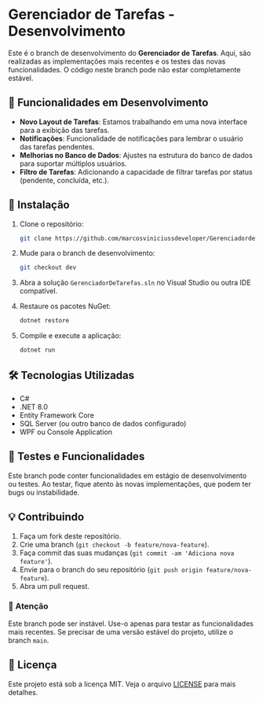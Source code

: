 # Gerenciador de Tarefas - Desenvolvimento

Este é o branch de desenvolvimento do **Gerenciador de Tarefas**. Aqui, são realizadas as implementações mais recentes e os testes das novas funcionalidades. O código neste branch pode não estar completamente estável.

## 🚧 Funcionalidades em Desenvolvimento

- **Novo Layout de Tarefas**: Estamos trabalhando em uma nova interface para a exibição das tarefas.
- **Notificações**: Funcionalidade de notificações para lembrar o usuário das tarefas pendentes.
- **Melhorias no Banco de Dados**: Ajustes na estrutura do banco de dados para suportar múltiplos usuários.
- **Filtro de Tarefas**: Adicionando a capacidade de filtrar tarefas por status (pendente, concluída, etc.).

## 🔧 Instalação

1. Clone o repositório:
    ```bash
    git clone https://github.com/marcosviniciussdeveloper/Gerenciadordetarefas.git
    ```

2. Mude para o branch de desenvolvimento:
    ```bash
    git checkout dev
    ```

3. Abra a solução `GerenciadorDeTarefas.sln` no Visual Studio ou outra IDE compatível.

4. Restaure os pacotes NuGet:
    ```bash
    dotnet restore
    ```

5. Compile e execute a aplicação:
    ```bash
    dotnet run
    ```

## 🛠️ Tecnologias Utilizadas

- C#
- .NET 8.0
- Entity Framework Core
- SQL Server (ou outro banco de dados configurado)
- WPF ou Console Application

## 🚀 Testes e Funcionalidades

Este branch pode conter funcionalidades em estágio de desenvolvimento ou testes. Ao testar, fique atento às novas implementações, que podem ter bugs ou instabilidade.

## 💡 Contribuindo

1. Faça um fork deste repositório.
2. Crie uma branch (`git checkout -b feature/nova-feature`).
3. Faça commit das suas mudanças (`git commit -am 'Adiciona nova feature'`).
4. Envie para o branch do seu repositório (`git push origin feature/nova-feature`).
5. Abra um pull request.

### 📢 Atenção

Este branch pode ser instável. Use-o apenas para testar as funcionalidades mais recentes. Se precisar de uma versão estável do projeto, utilize o branch `main`.

## 📝 Licença

Este projeto está sob a licença MIT. Veja o arquivo [LICENSE](LICENSE) para mais detalhes.

